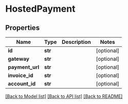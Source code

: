 # HostedPayment

## Properties
Name | Type | Description | Notes
------------ | ------------- | ------------- | -------------
**id** | **str** |  | [optional] 
**gateway** | **str** |  | [optional] 
**payment_url** | **str** |  | [optional] 
**invoice_id** | **str** |  | [optional] 
**account_id** | **str** |  | [optional] 

[[Back to Model list]](../README.md#documentation-for-models) [[Back to API list]](../README.md#documentation-for-api-endpoints) [[Back to README]](../README.md)

